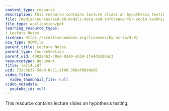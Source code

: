 ```yaml
---
content_type: resource
description: This resource contains lecture slides on hypothesis testing.
file: /media/courses/esd-86-models-data-and-inference-for-socio-technical-systems-spring-2007/732c66385dd88c312f6036baf8b8da56_lec14.pdf
file_type: application/pdf
learning_resource_types:
- Lecture Notes
license: https://creativecommons.org/licenses/by-nc-sa/4.0/
ocw_type: OCWFile
parent_title: Lecture Notes
parent_type: CourseSection
parent_uid: 408284b3-c8ad-9249-a559-1fe4db109ac3
resourcetype: Document
title: lec14.pdf
uid: 732c6638-5dd8-8c31-2f60-36baf8b8da56
video_files:
  video_thumbnail_file: null
video_metadata:
  youtube_id: null
---
```

This resource contains lecture slides on hypothesis testing.